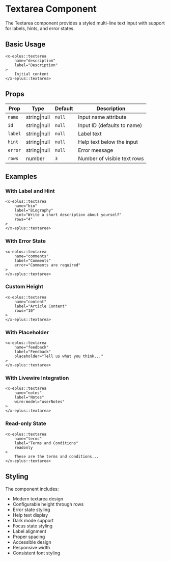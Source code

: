 # Textarea Component

The Textarea component provides a styled multi-line text input with support for labels, hints, and error states.

## Basic Usage

```blade
<x-eplus::textarea
    name="description"
    label="Description"
>
    Initial content
</x-eplus::textarea>
```

## Props

| Prop | Type | Default | Description |
|------|------|---------|-------------|
| `name` | string\|null | `null` | Input name attribute |
| `id` | string\|null | `null` | Input ID (defaults to name) |
| `label` | string\|null | `null` | Label text |
| `hint` | string\|null | `null` | Help text below the input |
| `error` | string\|null | `null` | Error message |
| `rows` | number | `3` | Number of visible text rows |

## Examples

### With Label and Hint

```blade
<x-eplus::textarea
    name="bio"
    label="Biography"
    hint="Write a short description about yourself"
    rows="4"
>
</x-eplus::textarea>
```

### With Error State

```blade
<x-eplus::textarea
    name="comments"
    label="Comments"
    error="Comments are required"
>
</x-eplus::textarea>
```

### Custom Height

```blade
<x-eplus::textarea
    name="content"
    label="Article Content"
    rows="10"
>
</x-eplus::textarea>
```

### With Placeholder

```blade
<x-eplus::textarea
    name="feedback"
    label="Feedback"
    placeholder="Tell us what you think..."
>
</x-eplus::textarea>
```

### With Livewire Integration

```blade
<x-eplus::textarea
    name="notes"
    label="Notes"
    wire:model="userNotes"
>
</x-eplus::textarea>
```

### Read-only State

```blade
<x-eplus::textarea
    name="terms"
    label="Terms and Conditions"
    readonly
>
    These are the terms and conditions...
</x-eplus::textarea>
```

## Styling

The component includes:
- Modern textarea design
- Configurable height through rows
- Error state styling
- Help text display
- Dark mode support
- Focus state styling
- Label alignment
- Proper spacing
- Accessible design
- Responsive width
- Consistent font styling 